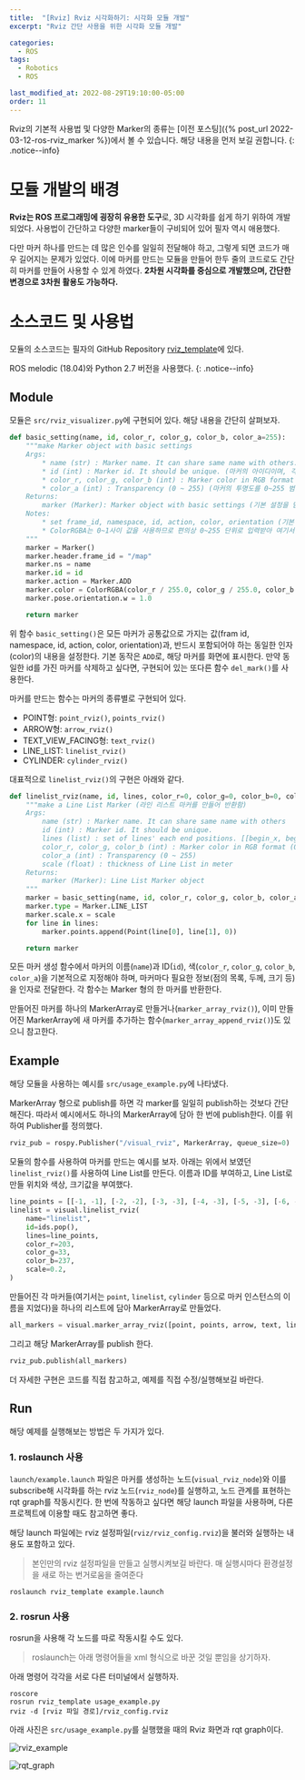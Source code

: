 ```yaml
---
title:  "[Rviz] Rviz 시각화하기: 시각화 모듈 개발"
excerpt: "Rviz 간단 사용을 위한 시각화 모듈 개발"

categories:
  - ROS
tags:
  - Robotics
  - ROS

last_modified_at: 2022-08-29T19:10:00-05:00
order: 11
---
```


Rviz의 기본적 사용법 및 다양한 Marker의 종류는 [이전 포스팅]({% post_url 2022-03-12-ros-rviz_marker %})에서 볼 수 있습니다. 해당 내용을 먼저 보길 권합니다.
{: .notice--info}

# 모듈 개발의 배경
<strong>Rviz는 ROS 프로그래밍에 굉장히 유용한 도구</strong>로, 3D 시각화를 쉽게 하기 위하여 개발되었다. 사용법이 간단하고 다양한 marker들이 구비되어 있어 필자 역시 애용했다.

다만 마커 하나를 만드는 데 많은 인수를 일일히 전달해야 하고, 그렇게 되면 코드가 매우 길어지는 문제가 있었다. 이에 마커를 만드는 모듈을 만들어 한두 줄의 코드로도 간단히 마커를 만들어 사용할 수 있게 하였다. <strong>2차원 시각화를 중심으로 개발했으며, 간단한 변경으로 3차원 활용도 가능하다.</strong>

# 소스코드 및 사용법
모듈의 소스코드는 필자의 GitHub Repository [rviz_template](https://github.com/winterbloooom/rviz_template)에 있다.

ROS melodic (18.04)와 Python 2.7 버전을 사용했다.
{: .notice--info}

## Module
모듈은 `src/rviz_visualizer.py`에 구현되어 있다. 해당 내용을 간단히 살펴보자.

```py
def basic_setting(name, id, color_r, color_g, color_b, color_a=255):
    """make Marker object with basic settings
    Args:
        * name (str) : Marker name. It can share same name with others. (마커의 이름이며, 다른 마커와 중복될 수 있음.)
        * id (int) : Marker id. It should be unique. (마커의 아이디이며, 각 마커마다 고유한 숫자가 부여되어야 함.)
        * color_r, color_g, color_b (int) : Marker color in RGB format (0 ~ 255) (마커의 RGB 색을 0~255 범위로 표현함.)
        * color_a (int) : Transparency (0 ~ 255) (마커의 투명도를 0~255 범위로 표현함.)
    Returns:
        marker (Marker): Marker object with basic settings (기본 설정을 담은 마커를 만들어 반환함.)
    Notes:
        * set frame_id, namespace, id, action, color, orientation (기본 설정에는 프레임 아이디, 이름, 마커 아이디, 동작, 색, 위치를 포함함.)
        * ColorRGBA는 0~1사이 값을 사용하므로 편의상 0~255 단위로 입력받아 여기서 255로 나누어줌
    """
    marker = Marker()
    marker.header.frame_id = "/map"
    marker.ns = name
    marker.id = id
    marker.action = Marker.ADD
    marker.color = ColorRGBA(color_r / 255.0, color_g / 255.0, color_b / 255.0, color_a / 255.0)
    marker.pose.orientation.w = 1.0

    return marker
```

위 함수 `basic_setting()`은 모든 마커가 공통값으로 가지는 값(fram id, namespace, id, action, color, orientation)과, 반드시 포함되어야 하는 동일한 인자(color)의 내용을 설정한다. 기본 동작은 `ADD`로, 해당 마커를 화면에 표시한다. 만약 동일한 id를 가진 마커를 삭제하고 싶다면, 구현되어 있는 또다른 함수 `del_mark()`를 사용한다.


마커를 만드는 함수는 마커의 종류별로 구현되어 있다. 
* POINT형: `point_rviz()`, `points_rviz()`
* ARROW형: `arrow_rviz()`
* TEXT_VIEW_FACING형: `text_rviz()`
* LINE_LIST: `linelist_rviz()`
* CYLINDER: `cylinder_rviz()`

대표적으로 `linelist_rviz()`의 구현은 아래와 같다.

```py
def linelist_rviz(name, id, lines, color_r=0, color_g=0, color_b=0, color_a=255, scale=0.05):
    """make a Line List Marker (라인 리스트 마커를 만들어 반환함)
    Args:
        name (str) : Marker name. It can share same name with others
        id (int) : Marker id. It should be unique.
        lines (list) : set of lines' each end positions. [[begin_x, begin_y], [end_x, end_y], [begin_x, begin_y], [end_x, end_y], ...]
        color_r, color_g, color_b (int) : Marker color in RGB format (0 ~ 255)
        color_a (int) : Transparency (0 ~ 255)
        scale (float) : thickness of Line List in meter
    Returns:
        marker (Marker): Line List Marker object
    """
    marker = basic_setting(name, id, color_r, color_g, color_b, color_a)
    marker.type = Marker.LINE_LIST
    marker.scale.x = scale
    for line in lines:
        marker.points.append(Point(line[0], line[1], 0))

    return marker
```

모든 마커 생성 함수에서 마커의 이름(`name`)과 ID(`id`), 색(`color_r`, `color_g`, `color_b`, `color_a`)을 기본적으로 지정해야 하며, 마커마다 필요한 정보(점의 목록, 두께, 크기 등)을 인자로 전달한다. 각 함수는 Marker 형의 한 마커를 반환한다.


만들어진 마커를 하나의 MarkerArray로 만들거나(`marker_array_rviz()`), 이미 만들어진 MarkerArray에 새 마커를 추가하는 함수(`marker_array_append_rviz()`)도 있으니 참고한다.


## Example
해당 모듈을 사용하는 예시를 `src/usage_example.py`에 나타냈다.

MarkerArray 형으로 publish를 하면 각 marker를 일일히 publish하는 것보다 간단해진다. 따라서 예시에서도 하나의 MarkerArray에 담아 한 번에 publish한다. 이를 위하여 Publisher를 정의했다.

```py
rviz_pub = rospy.Publisher("/visual_rviz", MarkerArray, queue_size=0)
```

모듈의 함수를 사용하여 마커를 만드는 예시를 보자. 아래는 위에서 보였던 `linelist_rviz()`를 사용하여 Line List를 만든다. 이름과 ID를 부여하고, Line List로 만들 위치와 색상, 크기값을 부여했다.

```py
line_points = [[-1, -1], [-2, -2], [-3, -3], [-4, -3], [-5, -3], [-6, -3]]
linelist = visual.linelist_rviz(
    name="linelist",
    id=ids.pop(),
    lines=line_points,
    color_r=203,
    color_g=33,
    color_b=237,
    scale=0.2,
)
```

만들어진 각 마커들(여기서는 `point`, `linelist`, `cylinder` 등으로 마커 인스턴스의 이름을 지었다)을 하나의 리스트에 담아 MarkerArray로 만들었다.

```py
all_markers = visual.marker_array_rviz([point, points, arrow, text, linelist, cylinder])
```

그리고 해당 MarkerArray를 publish 한다.

```py
rviz_pub.publish(all_markers)
```

더 자세한 구현은 코드를 직접 참고하고, 예제를 직접 수정/실행해보길 바란다.

## Run
해당 예제를 실행해보는 방법은 두 가지가 있다.

### 1. roslaunch 사용

`launch/example.launch` 파일은 마커를 생성하는 노드(`visual_rviz_node`)와 이를 subscribe해 시각화를 하는 rviz 노드(`rviz_node`)를 실행하고, 노드 관계를 표현하는 rqt graph를 작동시킨다. 한 번에 작동하고 싶다면 해당 launch 파일을 사용하며, 다른 프로젝트에 이용할 때도 참고하면 좋다.

해당 launch 파일에는 rviz 설정파일(`rviz/rviz_config.rviz`)을 불러와 실행하는 내용도 포함하고 있다. 

> 본인만의 rviz 설정파일을 만들고 실행시켜보길 바란다. 매 실행시마다 환경설정을 새로 하는 번거로움을 줄여준다

```
roslaunch rviz_template example.launch
```

### 2. rosrun 사용

rosrun을 사용해 각 노드를 따로 작동시킬 수도 있다. 

> roslaunch는 아래 명령어들을 xml 형식으로 바꾼 것일 뿐임을 상기하자. 

아래 명령어 각각을 서로 다른 터미널에서 실행하자.

```
roscore
rosrun rviz_template usage_example.py
rviz -d [rviz 파일 경로]/rviz_config.rviz
```

아래 사진은 `src/usage_example.py`를 실행했을 때의 Rviz 화면과 rqt graph이다.

![rviz_example](https://user-images.githubusercontent.com/69252153/187183749-7a044d91-f22b-47e3-98ec-a88bfe73281f.jpg)

![rqt_graph](https://user-images.githubusercontent.com/69252153/187183845-54d20af6-a02b-4c0b-bcd7-150df54a9251.jpg)
